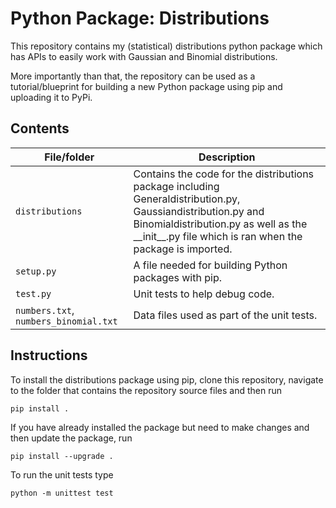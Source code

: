 # Python Package: Distributions
This repository contains my (statistical) distributions python package which has APIs to easily work with Gaussian and Binomial distributions.

More importantly than that, the repository can be used as a tutorial/blueprint for building a new Python package using pip and uploading it to PyPi.

## Contents

| File/folder                             | Description                                                                 |
|-----------------------------------------|-----------------------------------------------------------------------------|
| `distributions`                         | Contains the code for the distributions package including                                                                               Generaldistribution.py, Gaussiandistribution.py and Binomialdistribution.py                                                             as well as the \_\_init\_\_.py file which is ran when the                                                                               package is imported.                                                        |
| `setup.py`                              | A file needed for building Python packages with pip.                        |
| `test.py`                               | Unit tests to help debug code.                                              |
| `numbers.txt`, `numbers_binomial.txt`   | Data files used as part of the unit tests.                                  |

## Instructions

To install the distributions package using pip, clone this repository, navigate to the folder that contains the repository source files and then run

```
pip install .
```

If you have already installed the package but need to make changes and then update the package, run

```
pip install --upgrade .
```

To run the unit tests type

```
python -m unittest test
```
